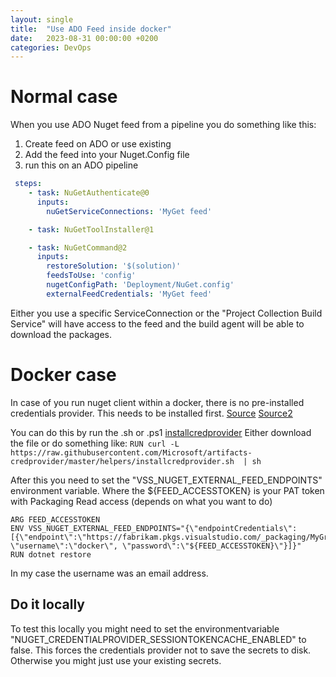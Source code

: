 ```yaml
---
layout: single
title:  "Use ADO Feed inside docker"
date:   2023-08-31 00:00:00 +0200
categories: DevOps
---
```


# Normal case
When you use ADO Nuget feed from a pipeline you do something like this:
1. Create feed on ADO or use existing
2. Add the feed into your Nuget.Config file
3. run this on an ADO pipeline
````yaml
 steps:
    - task: NuGetAuthenticate@0
      inputs:
        nuGetServiceConnections: 'MyGet feed'

    - task: NuGetToolInstaller@1

    - task: NuGetCommand@2
      inputs:
        restoreSolution: '$(solution)'
        feedsToUse: 'config'
        nugetConfigPath: 'Deployment/NuGet.config'
        externalFeedCredentials: 'MyGet feed'
````

Either you use a specific ServiceConnection or the "Project Collection Build Service" will have access to the feed 
and the build agent will be able to download the packages.

# Docker case
In case of you run nuget client within a docker, there is no pre-installed credentials provider. This needs to be installed
first. 
[Source](https://github.com/dotnet/dotnet-docker/blob/main/documentation/scenarios/nuget-credentials.md#using-the-azure-artifact-credential-provider)
[Source2](https://github.com/microsoft/artifacts-credprovider#unattended-build-agents)

You can do this by run the .sh or .ps1 [installcredprovider](https://github.com/microsoft/artifacts-credprovider/tree/master/helpers)
Either download the file or do something like: ```RUN curl -L https://raw.githubusercontent.com/Microsoft/artifacts-credprovider/master/helpers/installcredprovider.sh  | sh```

After this you need to set the "VSS_NUGET_EXTERNAL_FEED_ENDPOINTS" environment variable. 
Where the ${FEED_ACCESSTOKEN} is your PAT token with Packaging Read access (depends on what you want to do)

````docker
ARG FEED_ACCESSTOKEN
ENV VSS_NUGET_EXTERNAL_FEED_ENDPOINTS="{\"endpointCredentials\": [{\"endpoint\":\"https://fabrikam.pkgs.visualstudio.com/_packaging/MyGreatFeed/nuget/v3/index.json\", \"username\":\"docker\", \"password\":\"${FEED_ACCESSTOKEN}\"}]}"
RUN dotnet restore
````
In my case the username was an email address.


## Do it locally
To test this locally you might need to set the environmentvariable "NUGET_CREDENTIALPROVIDER_SESSIONTOKENCACHE_ENABLED" to false. 
This forces the credentials provider not to save the secrets to disk. Otherwise you might just use your existing secrets. 
